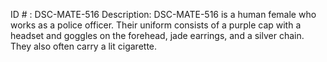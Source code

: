 ID # : DSC-MATE-516
Description: DSC-MATE-516 is a human female who works as a police officer. Their uniform consists of a purple cap with a headset and goggles on the forehead, jade earrings, and a silver chain. They also often carry a lit cigarette.